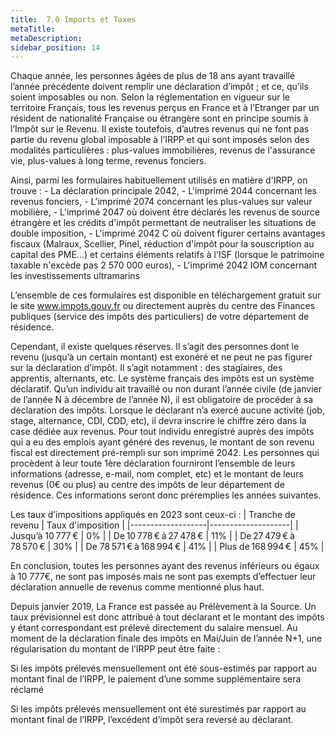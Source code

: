 ```yaml
---
title:  7.0 Imports et Taxes
metaTitle: 
metaDescription: 
sidebar_position: 14
---
```


Chaque année, les personnes âgées de plus de 18 ans ayant travaillé l’année précédente doivent remplir une déclaration d’impôt ; et ce, qu’ils soient imposables ou non. Selon la réglementation en vigueur sur le territoire Français, tous les revenus perçus en France et à l’Etranger par un résident de nationalité Française ou étrangère sont en principe soumis à l’Impôt sur le Revenu. Il existe toutefois, d’autres revenus qui ne font pas partie du revenu global imposable à l’IRPP et qui sont imposés selon des modalités particulières : plus-values immobilières, revenus de l'assurance vie, plus-values à long terme, revenus fonciers.

Ainsi, parmi les formulaires habituellement utilisés en matière d'IRPP, on trouve : - La déclaration principale 2042, - L'imprimé 2044 concernant les revenus fonciers, - L'imprimé 2074 concernant les plus-values sur valeur mobilière, - L'imprimé 2047 où doivent être déclarés les revenus de source étrangère et les crédits d'impôt permettant de neutraliser les situations de double imposition, - L'imprimé 2042 C où doivent figurer certains avantages fiscaux (Malraux, Scellier, Pinel, réduction d'impôt pour la souscription au capital des PME...) et certains éléments relatifs à l'ISF (lorsque le patrimoine taxable n'excède pas 2 570 000 euros), - L'imprimé 2042 IOM concernant les investissements ultramarins

L’ensemble de ces formulaires est disponible en téléchargement gratuit sur le site www.impots.gouv.fr ou directement auprès du centre des Finances publiques (service des impôts des particuliers) de votre département de résidence.

Cependant, il existe quelques réserves. Il s’agit des personnes dont le revenu (jusqu’à un certain montant) est exonéré et ne peut ne pas figurer sur la déclaration d’impôt. Il s’agit notamment : des stagiaires, des apprentis, alternants, etc. Le système français des impôts est un système déclaratif. Qu’un individu ait travaillé ou non durant l’année civile (de janvier de l’année N à décembre de l’année N), il est obligatoire de procéder à sa déclaration des impôts. Lorsque le déclarant n’a exercé aucune activité (job, stage, alternance, CDI, CDD, etc), il devra inscrire le chiffre zéro dans la case dédiée aux revenus. Pour tout individu enregistré auprès des impôts qui a eu des emplois ayant généré des revenus, le montant de son revenu fiscal est directement pré-rempli sur son imprimé 2042. Les personnes qui procèdent à leur toute 1ère déclaration fourniront l’ensemble de leurs informations (adresse, e-mail, nom complet, etc) et le montant de leurs revenus (0€ ou plus) au centre des impôts de leur département de résidence. Ces informations seront donc préremplies les années suivantes.



Les taux d’impositions appliqués en 2023 sont ceux-ci :
| Tranche de revenu | Taux d'imposition |
|-------------------|--------------------|
| Jusqu’à 10 777 €  | 0%                |
| De 10 778 € à 27 478 € | 11%              |
| De 27 479 € à 78 570 € | 30%              |
| De 78 571 € à 168 994 € | 41%              |
| Plus de 168 994 € | 45%                |

En conclusion, toutes les personnes ayant des revenus inférieurs ou égaux à 10 777€, ne sont pas imposés mais ne sont pas exempts d’effectuer leur déclaration annuelle de revenus comme mentionné plus haut.

Depuis janvier 2019, La France est passée au Prélèvement à la Source. Un taux prévisionnel est donc attribué à tout déclarant et le montant des impôts y étant correspondant est prélevé directement du salaire mensuel. Au moment de la déclaration finale des impôts en Mai/Juin de l’année N+1, une régularisation du montant de l’IRPP peut être faite :

Si les impôts prélevés mensuellement ont été sous-estimés par rapport au montant final de l’IRPP, le paiement d’une somme supplémentaire sera réclamé

Si les impôts prélevés mensuellement ont été surestimés par rapport au montant final de l’IRPP, l’excédent d’impôt sera reversé au déclarant.